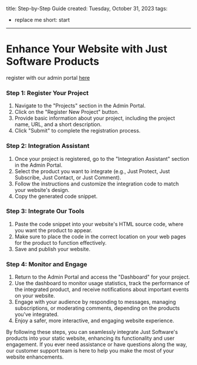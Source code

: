 title: Step-by-Step Guide
created: Tuesday, October 31, 2023
tags:
  - replace me
short: start
---
# Enhance Your Website with Just Software Products

register with our admin portal <a target="_blank" href="/app">here</a>

### Step 1: Register Your Project

1. Navigate to the "Projects" section in the Admin Portal.
2. Click on the "Register New Project" button.
3. Provide basic information about your project, including the project name, URL, and a short description.
4. Click "Submit" to complete the registration process.

### Step 2: Integration Assistant

1. Once your project is registered, go to the "Integration Assistant" section in the Admin Portal.
2. Select the product you want to integrate (e.g., Just Protect, Just Subscribe, Just Contact, or Just Comment).
3. Follow the instructions and customize the integration code to match your website's design.
4. Copy the generated code snippet.

### Step 3: Integrate Our Tools

1. Paste the code snippet into your website's HTML source code, where you want the product to appear.
2. Make sure to place the code in the correct location on your web pages for the product to function effectively.
3. Save and publish your website.

### Step 4: Monitor and Engage

1. Return to the Admin Portal and access the "Dashboard" for your project.
2. Use the dashboard to monitor usage statistics, track the performance of the integrated product, and receive notifications about important events on your website.
3. Engage with your audience by responding to messages, managing subscriptions, or moderating comments, depending on the products you've integrated.
4. Enjoy a safer, more interactive, and engaging website experience.

By following these steps, you can seamlessly integrate Just Software's products into your static website, enhancing its functionality and user engagement. If you ever need assistance or have questions along the way, our customer support team is here to help you make the most of your website enhancements.